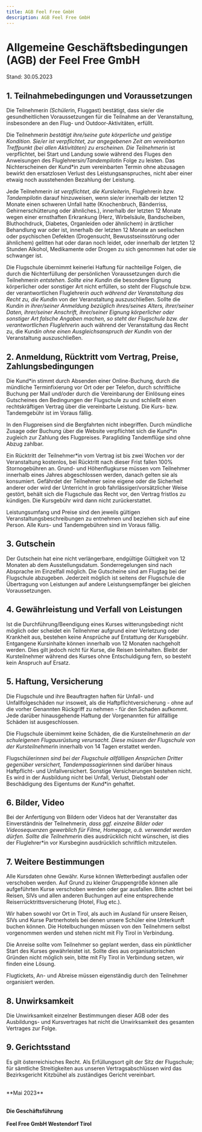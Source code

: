```yaml
---
title: AGB Feel Free GmbH
description: AGB Feel Free GmbH
---
```


# Allgemeine Geschäftsbedingungen (AGB) der Feel Free GmbH

Stand: 30.05.2023

## 1. Teilnahmebedingungen und Voraussetzungen

Die Teilnehmer*in (Schüler*in, Fluggast) bestätigt, dass sie/er die gesundheitlichen Voraussetzungen für die Teilnahme an der Veranstaltung, insbesondere an den Flug- und Outdoor-Aktivitäten, erfüllt.

Die Teilnehmer*in bestätigt ihre/seine gute körperliche und geistige Kondition. Sie/er ist verpflichtet, zur angegebenen Zeit am vereinbarten Treffpunkt (bei allen Aktivitäten) zu erscheinen. Die Teilnehmer*in ist verpflichtet, bei Start und Landung sowie während des Fluges den Anweisungen des Fluglehrers*in/Tandempilot*in Folge zu leisten. Das Nichterscheinen der Kund*in zum vereinbarten Termin ohne abzusagen bewirkt den ersatzlosen Verlust des Leistungsanspruches, nicht aber einer etwaig noch ausstehenden Bezahlung der Leistung.

Jede Teilnehmer*in ist verpflichtet, die Kursleiter*in, Fluglehrer*in bzw. Tandempilot*in darauf hinzuweisen, wenn sie/er innerhalb der letzten 12 Monate einen schweren Unfall hatte (Knochenbruch, Bänderriss, Gehirnerschütterung oder ähnliches.), innerhalb der letzten 12 Monate wegen einer ernsthaften Erkrankung (Herz, Wirbelsäule, Bandscheiben, Bluthochdruck, Diabetes, Organleiden oder ähnlichem) in ärztlicher Behandlung war oder ist, innerhalb der letzten 12 Monate an seelischen oder psychischen Defekten (Drogensucht, Bewusstseinsstörung oder ähnlichem) gelitten hat oder daran noch leidet, oder innerhalb der letzten 12 Stunden Alkohol, Medikamente oder Drogen zu sich genommen hat oder sie schwanger ist.

Die Flugschule übernimmt keinerlei Haftung für nachteilige Folgen, die durch die Nichterfüllung der persönlichen Voraussetzungen durch die Teilnehmer*in entstehen. Sollte eine Kund*in die besondere Eignung körperlicher oder sonstiger Art nicht erfüllen, so steht der Flugschule bzw. der verantwortlichen Fluglehrer*in auch während der Veranstaltung das Recht zu, die Kund*in von der Veranstaltung auszuschließen. Sollte die Kund*in in ihrer/seiner Anmeldung bezüglich ihres/seines Alters, ihrer/seiner Daten, ihrer/seiner Anschrift, ihrer/seiner Eignung körperlicher oder sonstiger Art falsche Angaben machen, so steht der Flugschule bzw. der verantwortlichen Fluglehrer*in auch während der Veranstaltung das Recht zu, die Kund*in ohne einen Ausgleichsanspruch der Kund*in von der Veranstaltung auszuschließen.

## 2. Anmeldung, Rücktritt vom Vertrag, Preise, Zahlungsbedingungen

Die Kund*in stimmt durch Absenden einer Online-Buchung, durch die mündliche Terminfixierung vor Ort oder per Telefon, durch schriftliche Buchung per Mail und/oder durch die Vereinbarung der Einlösung eines Gutscheines den Bedingungen der Flugschule zu und schließt einen rechtskräftigen Vertrag über die vereinbarte Leistung. Die Kurs- bzw. Tandemgebühr ist im Voraus fällig.

In den Flugpreisen sind die Bergfahrten nicht inbegriffen. Durch mündliche Zusage oder Buchung über die Website verpflichtet sich die Kund*in zugleich zur Zahlung des Flugpreises. Paragliding Tandemflüge sind ohne Abzug zahlbar.

Ein Rücktritt der Teilnehmer*in vom Vertrag ist bis zwei Wochen vor der Veranstaltung kostenlos, bei Rücktritt nach dieser Frist fallen 100% Stornogebühren an. Grund- und Höhenflugkurse müssen vom Teilnehmer innerhalb eines Jahres abgeschlossen werden, danach gelten sie als konsumiert. Gefährdet der Teilnehmer seine eigene oder die Sicherheit anderer oder wird der Unterricht in grob fahrlässiger/vorsätzlicher Weise gestört, behält sich die Flugschule das Recht vor, den Vertrag fristlos zu kündigen. Die Kursgebühr wird dann nicht zurückerstattet.

Leistungsumfang und Preise sind den jeweils gültigen Veranstaltungsbeschreibungen zu entnehmen und beziehen sich auf eine Person. Alle Kurs- und Tandemgebühren sind im Voraus fällig.

## 3. Gutschein

Der Gutschein hat eine nicht verlängerbare, endgültige Gültigkeit von 12 Monaten ab dem Ausstellungsdatum. Sonderregelungen sind nach Absprache im Einzelfall möglich. Die Gutscheine sind am Flugtag bei der Flugschule abzugeben. Jederzeit möglich ist seitens der Flugschule die Übertragung von Leistungen auf andere Leistungsempfänger bei gleichen Voraussetzungen.

## 4. Gewährleistung und Verfall von Leistungen

Ist die Durchführung/Beendigung eines Kurses witterungsbedingt nicht möglich oder scheidet ein Teilnehmer aufgrund einer Verletzung oder Krankheit aus, bestehen keine Ansprüche auf Erstattung der Kursgebühr. Entgangene Kursinhalte können innerhalb von 12 Monaten nachgeholt werden. Dies gilt jedoch nicht für Kurse, die Reisen beinhalten. Bleibt der Kursteilnehmer während des Kurses ohne Entschuldigung fern, so besteht kein Anspruch auf Ersatz.

## 5. Haftung, Versicherung

Die Flugschule und ihre Beauftragten haften für Unfall- und Unfallfolgeschäden nur insoweit, als die Haftpflichtversicherung - ohne auf die vorher Genannten Rückgriff zu nehmen - für den Schaden aufkommt. Jede darüber hinausgehende Haftung der Vorgenannten für allfällige Schäden ist ausgeschlossen.

Die Flugschule übernimmt keine Schäden, die die Kursteilnehmer*in an der schuleigenen Flugausrüstung verursacht. Diese müssen der Flugschule von der Kursteilnehmer*in innerhalb von 14 Tagen erstattet werden.

Flugschüler*innen sind bei der Flugschule allfälligen Ansprüchen Dritter gegenüber versichert, Tandempassagier*innen sind darüber hinaus Haftpflicht- und Unfallversichert. Sonstige Versicherungen bestehen nicht. Es wird in der Ausbildung nicht bei Unfall, Verlust, Diebstahl oder Beschädigung des Eigentums der Kund*in gehaftet.

## 6. Bilder, Video

Bei der Anfertigung von Bildern oder Videos hat der Veranstalter das Einverständnis der Teilnehmer*in, dass ggf. einzelne Bilder oder Videosequenzen gewerblich für Filme, Homepage, o.ä. verwendet werden dürfen. Sollte die Teilnehmer*in dies ausdrücklich nicht wünschen, ist dies der Fluglehrer*in vor Kursbeginn ausdrücklich schriftlich mitzuteilen.

## 7. Weitere Bestimmungen

Alle Kursdaten ohne Gewähr. Kurse können Wetterbedingt ausfallen oder verschoben werden. Auf Grund zu kleiner Gruppengröße können alle aufgeführten Kurse verschoben werden oder gar ausfallen. Bitte achtet bei Reisen, SIVs und allen anderen Buchungen auf eine entsprechende Reiserrücktrittsversicherung (Hotel, Flug etc.).

Wir haben sowohl vor Ort in Tirol, als auch im Ausland für unsere Reisen, SIVs und Kurse Partnerhotels bei denen unsere Schüler eine Unterkunft buchen können. Die Hotelbuchungen müssen von den Teilnehmern selbst vorgenommen werden und stehen nicht mit Fly Tirol in Verbindung.

Die Anreise sollte vom Teilnehmer so geplant werden, dass ein pünktlicher Start des Kurses gewährleistet ist. Sollte dies aus organisatorischen Gründen nicht möglich sein, bitte mit Fly Tirol in Verbindung setzen, wir finden eine Lösung.

Flugtickets, An- und Abreise müssen eigenständig durch den Teilnehmer organisiert werden.

## 8. Unwirksamkeit

Die Unwirksamkeit einzelner Bestimmungen dieser AGB oder des Ausbildungs- und Kursvertrages hat nicht die Unwirksamkeit des gesamten Vertrages zur Folge.

## 9. Gerichtsstand

Es gilt österreichisches Recht. Als Erfüllungsort gilt der Sitz der Flugschule; für sämtliche Streitigkeiten aus unseren Vertragsabschlüssen wird das Bezirksgericht Kitzbühel als zuständiges Gericht vereinbart.

<br>
**Mai 2023**
<br>
<br>

**Die Geschäftsführung**
<br>
<br>
**Feel Free GmbH Westendorf Tirol**
